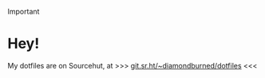 > [!IMPORTANT]
> # Hey!
> My dotfiles are on Sourcehut, at >>> [git.sr.ht/~diamondburned/dotfiles](https://git.sr.ht/~diamondburned/dotfiles) <<<
